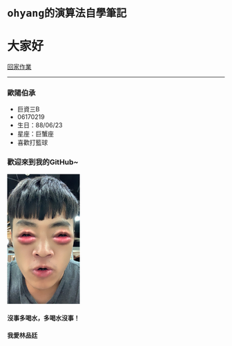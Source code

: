 # `ohyang的演算法自學筆記`
# 大家好

[回家作業](https://github.com/dustinoy/ohyang/tree/master/QuickSort)

---

### 歐陽伯承
* 巨資三B
* 06170219
* 生日：88/06/23
* 星座：巨蟹座
* 喜歡打籃球
 
### 歡迎來到我的GitHub~

<img src='https://github.com/dustinoy/ohyang/blob/master/Images/%E8%87%AA%E6%8B%8D.jpg' height=300 weight =300>

#### 沒事多喝水，多喝水沒事！
#### 我愛林品廷


